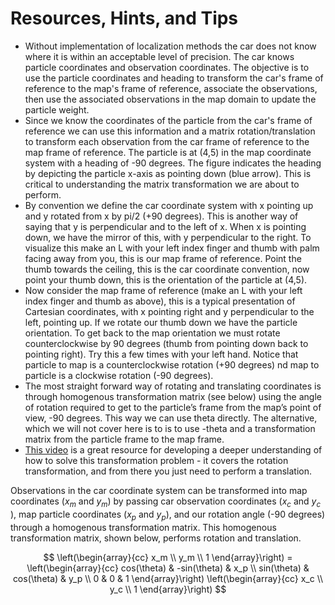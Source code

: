 ﻿# Resources, Hints, and Tips

-   Without implementation of localization methods the car does not know where it is within an acceptable level of precision. The car knows particle coordinates and observation coordinates. The objective is to use the particle coordinates and heading to transform the car's frame of reference to the map's frame of reference, associate the observations, then use the associated observations in the map domain to update the particle weight.
-   Since we know the coordinates of the particle from the car's frame of reference we can use this information and a matrix rotation/translation to transform each observation from the car frame of reference to the map frame of reference. The particle is at (4,5) in the map coordinate system with a heading of -90 degrees. The figure indicates the heading by depicting the particle x-axis as pointing down (blue arrow). This is critical to understanding the matrix transformation we are about to perform.
-   By convention we define the car coordinate system with x pointing up and y rotated from x by pi/2 (+90 degrees). This is another way of saying that y is perpendicular and to the left of x. When x is pointing down, we have the mirror of this, with y perpendicular to the right. To visualize this make an L with your left index finger and thumb with palm facing away from you, this is our map frame of reference. Point the thumb towards the ceiling, this is the car coordinate convention, now point your thumb down, this is the orientation of the particle at (4,5).
-   Now consider the map frame of reference (make an L with your left index finger and thumb as above), this is a typical presentation of Cartesian coordinates, with x pointing right and y perpendicular to the left, pointing up. If we rotate our thumb down we have the particle orientation. To get back to the map orientation we must rotate counterclockwise by 90 degrees (thumb from pointing down back to pointing right). Try this a few times with your left hand. Notice that particle to map is a counterclockwise rotation (+90 degrees) nd map to particle is a clockwise rotation (-90 degrees).
-   The most straight forward way of rotating and translating coordinates is through homogenous transformation matrix (see below) using the angle of rotation required to get to the particle’s frame from the map’s point of view, -90 degrees. This way we can use theta directly. The alternative, which we will not cover here is to is to use -theta and a transformation matrix from the particle frame to the map frame.
-   [This video](https://youtu.be/h11ljFJeaLo)  is a great resource for developing a deeper understanding of how to solve this transformation problem - it covers the rotation transformation, and from there you just need to perform a translation.

Observations in the car coordinate system can be transformed into map coordinates ($x_m$​  and  $y_m$​) by passing car observation coordinates ($x_c$​  and  $y_c$​), map particle coordinates ($x_p$ and $y_p$​), and our rotation angle (-90 degrees) through a homogenous transformation matrix. This homogenous transformation matrix, shown below, performs rotation and translation.


$$
\left(\begin{array}{cc}
		x_m \\ y_m \\ 1 
	\end{array}\right) = 
\left(\begin{array}{cc}
	cos(\theta) & -sin(\theta) & x_p \\
	sin(\theta) & cos(\theta) & y_p \\
	0 & 0 & 1
\end{array}\right)
\left(\begin{array}{cc}
	x_c \\ y_c \\ 1 
\end{array}\right)
$$ 

